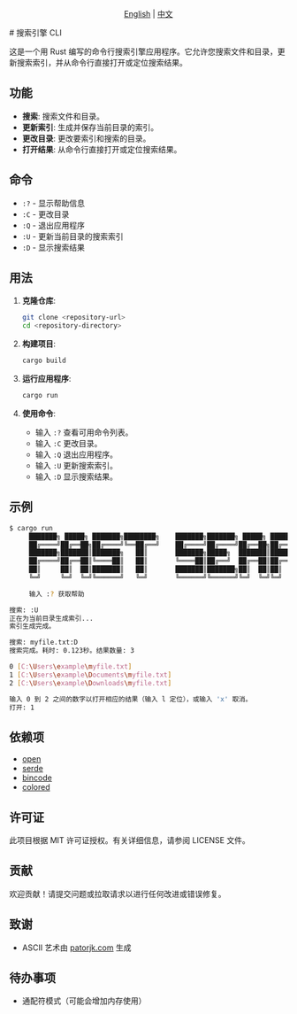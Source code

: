 <div align=center>

 [English](README.md) | [中文](README_CN.md) 

</div>
# 搜索引擎 CLI

这是一个用 Rust 编写的命令行搜索引擎应用程序。它允许您搜索文件和目录，更新搜索索引，并从命令行直接打开或定位搜索结果。

## 功能

- **搜索**: 搜索文件和目录。
- **更新索引**: 生成并保存当前目录的索引。
- **更改目录**: 更改要索引和搜索的目录。
- **打开结果**: 从命令行直接打开或定位搜索结果。

## 命令

- `:?` - 显示帮助信息
- `:C` - 更改目录
- `:Q` - 退出应用程序
- `:U` - 更新当前目录的搜索索引
- `:D` - 显示搜索结果

## 用法

1. **克隆仓库**:
    ```sh
    git clone <repository-url>
    cd <repository-directory>
    ```

2. **构建项目**:
    ```sh
    cargo build
    ```

3. **运行应用程序**:
    ```sh
    cargo run
    ```

4. **使用命令**:
    - 输入 `:?` 查看可用命令列表。
    - 输入 `:C` 更改目录。
    - 输入 `:Q` 退出应用程序。
    - 输入 `:U` 更新搜索索引。
    - 输入 `:D` 显示搜索结果。

## 示例

```sh
$ cargo run
     ███████╗ █████╗ ███████╗████████╗    ███████╗███████╗ █████╗ ██████╗ ███████╗██╗  ██╗
     ██╔════╝██╔══██╗██╔════╝╚══██╔══╝    ██╔════╝██╔════╝██╔══██╗██╔══██╗██╔════╝██║  ██║
     ███████╗███████║███████╗   ██║       ███████╗█████╗  ███████║██████╔╝██║     ███████║
     ██╔════╝██╔══██║╚════██║   ██║       ╚════██║██╔══╝  ██╔══██║██╔═══╝ ██║     ██╔══██║
     ██║     ██║  ██║███████║   ██║       ███████║███████╗██║  ██║██║  ██╗███████╗██║  ██║
     ╚═╝     ╚═╝  ╚═╝╚══════╝   ╚═╝       ╚══════╝╚══════╝╚═╝  ╚═╝╚═╝  ╚═╝╚══════╝╚═╝  ╚═╝
     
     输入 :? 获取帮助

搜索: :U
正在为当前目录生成索引...
索引生成完成。

搜索: myfile.txt:D
搜索完成。耗时: 0.123秒。结果数量: 3

0 [C:\Users\example\myfile.txt]
1 [C:\Users\example\Documents\myfile.txt]
2 [C:\Users\example\Downloads\myfile.txt]

输入 0 到 2 之间的数字以打开相应的结果（输入 l 定位），或输入 'x' 取消。
打开: 1
```

## 依赖项

- [open](https://crates.io/crates/open)
- [serde](https://crates.io/crates/serde)
- [bincode](https://crates.io/crates/bincode)
- [colored](https://crates.io/crates/colored)

## 许可证

此项目根据 MIT 许可证授权。有关详细信息，请参阅 LICENSE 文件。

## 贡献

欢迎贡献！请提交问题或拉取请求以进行任何改进或错误修复。

## 致谢

- ASCII 艺术由 [patorjk.com](http://patorjk.com/software/taag/) 生成

## 待办事项
- 通配符模式（可能会增加内存使用）